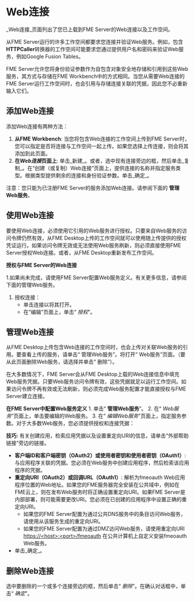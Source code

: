 # Web连接

_Web连接_页面列出了您已上载到FME Server的Web连接以及工作空间。

从FME Server运行的许多工作空间都要求您连接并验证Web服务。例如，包含**HTTPCaller**转换器的工作空间可能要求您通过提供用户名和密码来验证Web服务，例如Google Fusion Tables。

FME Server允许您将身份验证参数作为自包含对象安全地存储和引用到这些Web服务，其方式与存储在FME Workbench中的方式相同。当您从需要Web连接的FME Server运行工作空间时，也会引用与存储连接关联的凭据，因此您不必重新输入它们。

## 添加Web连接

添加Web连接有两种方法：

1. **从FME Workbench**: 当您将包含Web连接的工作空间上传到FME Server时，您可以指定是否将连接与工作空间一起上传。如果您选择上传连接，则会将其添加到此页面。
2. **在**_**Web连接**_**页面上**: 单击_新建_。或者，选中现有连接旁边的框，然后单击_复制_。在“创建（或复制）Web连接”页面上，提供连接的名称并指定服务类型。根据类型提供剩余的连接和身份验证参数。单击_确定_。

注意：您只能为已注册FME Server的服务添加Web连接。请参阅下面的 **管理Web服务**。

## 使用Web连接

要使用Web连接，必须使用它引用的Web服务进行授权。只要来自Web服务的访问令牌仍然有效，从FME Desktop上传的工作空间就可以使用随上传提供的授权凭证运行。如果访问令牌无效或无法使用Web服务刷新，则必须直接使用FME Server授权Web连接。或者，从FME Desktop重新发布工作空间。

**授权与FME Server的Web连接**

1.如果尚未完成，请使用FME Server配置Web服务定义。有关更多信息，请参阅下面的管理Web服务。

1. 授权连接：
   * 单击连接以将其打开。
   * 在“编辑”页面上，单击“ _授权_”。

## 管理Web连接

从FME Desktop上传包含Web连接的工作空间时，也会上传对关联Web服务的引用。要查看上传的服务，请单击“ 管理Web服务”。将打开“ Web服务”页面。（要从此页面删除Web服务，请选择并单击“ 删除”）。

在大多数情况下，FME Server会从FME Desktop上载的Web连接信息中填充Web服务凭据。只要Web服务访问令牌有效，这些凭据就足以运行工作空间。如果访问令牌不再有效或无法刷新，则必须完成Web服务配置才能直接授权与FME Server建立连接。

**在FME Server中配置Web服务定义** 1. 单击“ **管理Web服务**”。 2. 在“ _Web服务_”页面上，单击要编辑的Web服务。 3. 在“ _编辑Web服务_”页面上，指定服务参数。对于大多数Web服务，您必须提供授权和连接凭据：

**技巧:** 有关创建应用，检索应用凭据以及设置重定向URI的信息，请单击“外部帮助链接”旁边的链接。

* **客户端ID和客户端密钥（OAuth2）或使用者密钥和使用者密钥（OAuth1）**: 与应用程序关联的凭据。您必须在Web服务中创建应用程序，然后检索该应用程序的凭据。
* **重定向URI（OAuth2）或回调URL（OAuth1）**: 解析为fmeoauth Web应用程序位置的Web地址。如果您的FME服务器完全安装在公共域中，例如在FME云上，则在发布Web服务时将正确设置重定向URI。如果FME Server是内部部署，则可能需要更改URI。您必须在已创建的应用程序中设置正确的重定向URI。
  * 如果您的FME Server配置为通过公共DNS服务中的条目访问Web服务，请使用从该服务生成的重定向URI。
  * 如果您的FME Server配置为通过DMZ访问Web服务，请使用重定向URI [https://&lt;host&gt;:&lt;port&gt;/fmeoauth](https://<host>:<port>/fmeoauth) 在公共计算机上自定义安装fmeoauth Web服务。
* 单击_确定_。

## 删除Web连接

选中要删除的一个或多个连接旁边的框，然后单击“ _删除_”。在确认对话框中，单击“ _确定_”。


